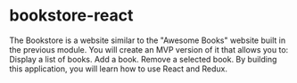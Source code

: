 # bookstore-react
The Bookstore is a website similar to the "Awesome Books" website built in the previous module. You will create an MVP version of it that allows you to:  Display a list of books. Add a book. Remove a selected book. By building this application, you will learn how to use React and Redux.
